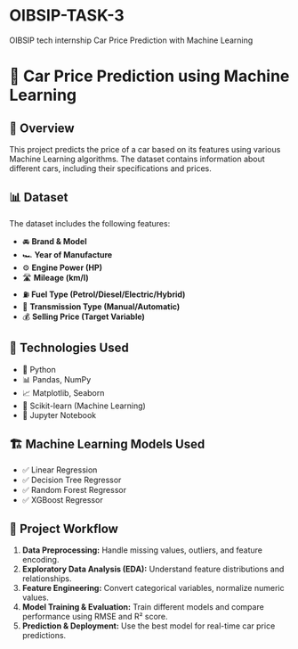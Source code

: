 # OIBSIP-TASK-3
OIBSIP tech internship Car Price Prediction with Machine Learning
# 🚗 Car Price Prediction using Machine Learning

## 📖 Overview
This project predicts the price of a car based on its features using various Machine Learning algorithms. The dataset contains information about different cars, including their specifications and prices.

## 📊 Dataset
The dataset includes the following features:
- 🚘 **Brand & Model**  
- 🏎 **Year of Manufacture**  
- ⚙ **Engine Power (HP)**  
- 🛣 **Mileage (km/l)**  
- ⛽ **Fuel Type (Petrol/Diesel/Electric/Hybrid)**  
- 🔄 **Transmission Type (Manual/Automatic)**  
- 💰 **Selling Price (Target Variable)**  

## 🚀 Technologies Used
- 🐍 Python  
- 📊 Pandas, NumPy  
- 📈 Matplotlib, Seaborn  
- 🤖 Scikit-learn (Machine Learning)  
- 🔢 Jupyter Notebook  

## 🏗️ Machine Learning Models Used
- ✅ Linear Regression  
- ✅ Decision Tree Regressor  
- ✅ Random Forest Regressor  
- ✅ XGBoost Regressor  

## 📌 Project Workflow
1. **Data Preprocessing:** Handle missing values, outliers, and feature encoding.  
2. **Exploratory Data Analysis (EDA):** Understand feature distributions and relationships.  
3. **Feature Engineering:** Convert categorical variables, normalize numeric values.  
4. **Model Training & Evaluation:** Train different models and compare performance using RMSE and R² score.  
5. **Prediction & Deployment:** Use the best model for real-time car price predictions.  

